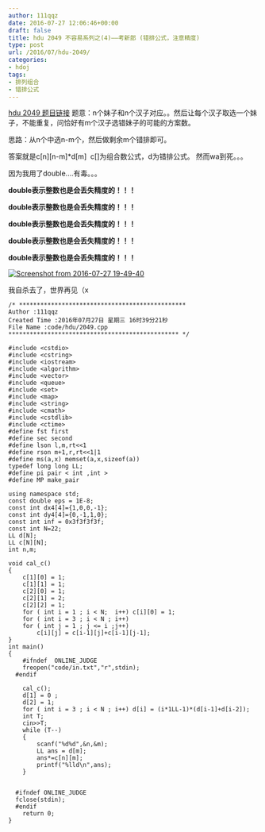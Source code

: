 ```yaml
---
author: 111qqz
date: 2016-07-27 12:06:46+00:00
draft: false
title: hdu 2049 不容易系列之(4)——考新郎 (错排公式，注意精度)
type: post
url: /2016/07/hdu-2049/
categories:
- hdoj
tags:
- 排列组合
- 错排公式
---
```




[hdu 2049 题目链接](http://acm.hdu.edu.cn/showproblem.php?pid=2049)
题意：n个妹子和n个汉子对应。。然后让每个汉子取选一个妹子，不能重复，问恰好有m个汉子选错妹子的可能的方案数。

思路：从n个中选n-m个，然后做剩余m个错排即可。

答案就是c[n][n-m]*d[m]  c[]为组合数公式，d为错排公式。
然而wa到死。。。

因为我用了double....有毒。。。

**double表示整数也是会丢失精度的！！！**

**double表示整数也是会丢失精度的！！！**

**double表示整数也是会丢失精度的！！！**

**double表示整数也是会丢失精度的！！！**

**double表示整数也是会丢失精度的！！！**

[![Screenshot from 2016-07-27 19-49-40](https://111qqz.com/wordpress/wp-content/uploads/2016/07/Screenshot-from-2016-07-27-19-49-40.png)
](https://111qqz.com/wordpress/wp-content/uploads/2016/07/Screenshot-from-2016-07-27-19-49-40.png)

我自杀去了，世界再见（x







 

    
    /* ***********************************************
    Author :111qqz
    Created Time :2016年07月27日 星期三 16时39分21秒
    File Name :code/hdu/2049.cpp
    ************************************************ */
    
    #include <cstdio>
    #include <cstring>
    #include <iostream>
    #include <algorithm>
    #include <vector>
    #include <queue>
    #include <set>
    #include <map>
    #include <string>
    #include <cmath>
    #include <cstdlib>
    #include <ctime>
    #define fst first
    #define sec second
    #define lson l,m,rt<<1
    #define rson m+1,r,rt<<1|1
    #define ms(a,x) memset(a,x,sizeof(a))
    typedef long long LL;
    #define pi pair < int ,int >
    #define MP make_pair
    
    using namespace std;
    const double eps = 1E-8;
    const int dx4[4]={1,0,0,-1};
    const int dy4[4]={0,-1,1,0};
    const int inf = 0x3f3f3f3f;
    const int N=22;
    LL d[N];
    LL c[N][N];
    int n,m;
    
    void cal_c()
    {
        c[1][0] = 1;
        c[1][1] = 1;
        c[2][0] = 1;
        c[2][1] = 2;
        c[2][2] = 1;
        for ( int i = 1 ; i < N;  i++) c[i][0] = 1;
        for ( int i = 3 ; i < N ; i++)
        for ( int j = 1 ; j <= i ;j++)
            c[i][j] = c[i-1][j]+c[i-1][j-1];
    }
    int main()
    {
        #ifndef  ONLINE_JUDGE 
        freopen("code/in.txt","r",stdin);
      #endif
    
        cal_c();
        d[1] = 0 ;
        d[2] = 1;
        for ( int i = 3 ; i < N ; i++) d[i] = (i*1LL-1)*(d[i-1]+d[i-2]);
        int T;
        cin>>T;
        while (T--)
        {
            scanf("%d%d",&n,&m);
            LL ans = d[m];
            ans*=c[n][m];
            printf("%lld\n",ans);
        }
    
    
      #ifndef ONLINE_JUDGE  
      fclose(stdin);
      #endif
        return 0;
    }
    






